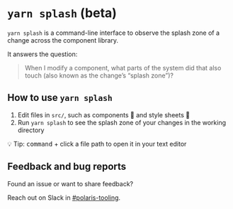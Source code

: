# `yarn splash` (beta)

`yarn splash` is a command-line interface to observe the splash zone of a change across the component library.

It answers the question:

> When I modify a component, what parts of the system did that also touch (also known as the change’s “splash zone”)?

## How to use `yarn splash`

1. Edit files in `src/`, such as components 🧩 and style sheets 🎨
2. Run `yarn splash` to see the splash zone of your changes in the working directory

💡 Tip: <kbd>command</kbd> + click a file path to open it in your text editor

## Feedback and bug reports

Found an issue or want to share feedback?

Reach out on Slack in [#polaris-tooling](https://shopify.slack.com/messages/CCNUS0FML).
